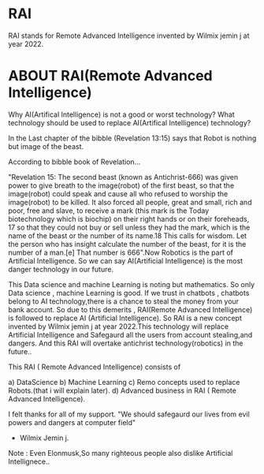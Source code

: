 # RAI
 RAI  stands  for  Remote Advanced Intelligence invented by Wilmix jemin j at year 2022.

 

ABOUT RAI(Remote Advanced Intelligence) 
======================================== 

Why AI(Artifical Intelligence) is not a good or worst technology? What technology should be used to replace AI(Artifical Intelligence) technology?

In the Last chapter of  the  bibble (Revelation 13:15) says
that Robot is  nothing but image of the beast. 

According to bibble book of Revelation...

"Revelation 15: The second beast (known as Antichrist-666) was given power to give breath to the image(robot)  of the first beast,
 so that the image(robot)  could speak and cause all who refused to worship the image(robot) to be killed. 
It also forced all people, great and small, rich and poor, free and slave, to receive a mark (this mark is the Today biotechnology which is biochip)
 on their right hands or on their foreheads,  17 so that they could not buy or sell unless they had the mark, 
 which is the name of the beast or the number of its name.18 This calls for wisdom. Let the person who has insight calculate the number of the beast, 
 for it is the number of a man.[e] That number is 666".Now Robotics is the part of  Artificial Intelligence. So we can say AI(Artificial Intelligence)
 is the most danger technology in our future. 
 
 This Data science and  machine Learning is noting  but mathematics.
 So only Data science , machine Learning is  good. If we trust in chatbots , chatbots belong to AI technology,there
 is  a chance to  steal the money from your bank account. So due to this demerits ,
 RAI(Remote Advanced Intelligence) is  followed to replace AI (Artificial Intelligence).
 So RAI is a new concept invented by Wilmix jemin j at year 2022.This technology will replace
 Artificial Intelligence and Safegaurd all the users from account stealing,and dangers.
 And this RAI will overtake antichrist technology(robotics) in the future..
 
 
 This RAI ( Remote Advanced Intelligence) consists of
 
 a) DataScience
 b) Machine Learning
 c) Remo concepts used to replace Robots.(that i will explain later).
 d) Advanced business in RAI ( Remote Advanced Intelligence).
 
 I felt thanks for all of my support.
 "We should safegaurd our lives from evil powers and dangers at computer field"
 - Wilmix Jemin j.
 
 Note : Even Elonmusk,So many righteous people also dislike Artificial Intellignece..
 
